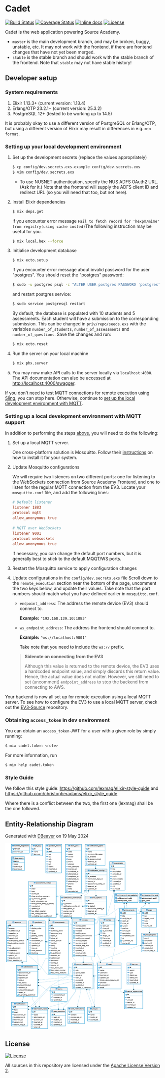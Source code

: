 # Cadet

[![Build Status](https://travis-ci.org/source-academy/backend.svg?branch=master)](https://travis-ci.org/source-academy/backend)
[![Coverage Status](https://coveralls.io/repos/github/source-academy/backend/badge.svg?branch=master)](https://coveralls.io/github/source-academy/backend?branch=master)
[![Inline docs](https://inch-ci.org/github/source-academy/backend.svg)](http://inch-ci.org/github/source-academy/backend)
[![License](https://img.shields.io/github/license/source-academy/backend)](https://github.com/source-academy/backend/blob/master/LICENSE)

Cadet is the web application powering Source Academy.

- `master` is the main development branch, and may be broken, buggy, unstable, etc. It may not work with the frontend, if there are frontend changes that have not yet been merged.
- `stable` is the stable branch and should work with the stable branch of the frontend. Note that `stable` may not have stable history!

## Developer setup

### System requirements

1. Elixir 1.13.3+ (current version: 1.13.4)
2. Erlang/OTP 23.2.1+ (current version: 25.3.2)
3. PostgreSQL 12+ (tested to be working up to 14.5)

It is probably okay to use a different version of PostgreSQL or Erlang/OTP, but using a different version of Elixir may result in differences in e.g. `mix format`.

### Setting up your local development environment

1. Set up the development secrets (replace the values appropriately)

   ```bash
   $ cp config/dev.secrets.exs.example config/dev.secrets.exs
   $ vim config/dev.secrets.exs
   ```

   - To use NUSNET authentication, specify the NUS ADFS OAuth2 URL. (Ask for it.) Note that the frontend will supply the ADFS client ID and redirect URL (so you will need that too, but not here).

2. Install Elixir dependencies

   ```bash
   $ mix deps.get
   ```

   If you encounter error message `Fail to fetch record for 'hexpm/mime' from registry(using cache insted)`The following instruction may be useful for you.

   ```bash
   $ mix local.hex --force
   ```

3. Initialise development database

   ```bash
   $ mix ecto.setup
   ```

   If you encounter error message about invalid password for the user "postgres".
   You should reset the "postgres" password:

   ```bash
   $ sudo -u postgres psql -c "ALTER USER postgres PASSWORD 'postgres';"
   ```

   and restart postgres service:

   ```bash
   $ sudo service postgresql restart
   ```

   By default, the database is populated with 10 students and 5 assessments. Each student will have a submission to the corresponding submission. This can be changed in `priv/repo/seeds.exs` with the variables `number_of_students`, `number_of_assessments` and `number_of_questions`. Save the changes and run:

   ```bash
   $ mix ecto.reset
   ```

4. Run the server on your local machine

   ```bash
   $ mix phx.server
   ```

5. You may now make API calls to the server locally via `localhost:4000`. The API documentation can also be accessed at <http://localhost:4000/swagger>.

If you don't need to test MQTT connections for remote execution using [Sling](source-academy/sling), you can stop here. Otherwise, continue to [set up the local development environment with MQTT](#setting-up-a-local-development-environment-with-mqtt-support).

### Setting up a local development environment with MQTT support

In addition to performing the steps [above](#setting-up-your-local-development-environment), you will need to do the following:

1. Set up a local MQTT server.

   One cross-platform solution is Mosquitto. Follow their [instructions](https://mosquitto.org/download/) on how to install it for your system.

2. Update Mosquitto configurations

   We will require two listeners on two different ports: one for listening to the WebSockets connection from Source Academy Frontend, and one to listen for the regular MQTT connection from the EV3. Locate your `mosquitto.conf` file, and add the following lines:

   ```conf
   # Default listener
   listener 1883
   protocol mqtt
   allow_anonymous true

   # MQTT over WebSockets
   listener 9001
   protocol websockets
   allow_anonymous true
   ```

   If necessary, you can change the default port numbers, but it is generally best to stick to the default MQQT/WS ports.

3. Restart the Mosquitto service to apply configuration changes

4. Update configurations in the `config/dev.secrets.exs` file
   Scroll down to the `remote_execution` section near the bottom of the page, uncomment the two keys below, and update their values. Take note that the port numbers should match what you have defined earlier in `mosquitto.conf`.

   - `endpoint_address`: The address the remote device (EV3) should connect to.

     **Example:** `"192.168.139.10:1883"`

   - `ws_endpoint_address`: The address the frontend should connect to.

     **Example:** `"ws://localhost:9001"`

     Take note that you need to include the `ws://` prefix.

   > **Sidenote on connecting from the EV3**
   >
   > Although this value is returned to the remote device, the EV3 uses a hardcoded endpoint value, and simply discards this return value. Hence, the actual value does not matter. However, we still need to set (uncomment) `endpoint_address` to stop the backend from connecting to AWS.

Your backend is now all set up for remote execution using a local MQTT server. To see how to configure the EV3 to use a local MQTT server, check out the [EV3-Source](https://github.com/source-academy/ev3-source) repository.

### Obtaining `access_token` in dev environment

You can obtain an `access_token` JWT for a user with a given role by simply running:

```bash
$ mix cadet.token <role>
```

For more information, run

```bash
$ mix help cadet.token
```

### Style Guide

We follow this style guide: <https://github.com/lexmag/elixir-style-guide> and <https://github.com/christopheradams/elixir_style_guide>

Where there is a conflict between the two, the first one (lexmag) shall be the one followed.

## Entity-Relationship Diagram

Generated with [DBeaver](https://dbeaver.io/) on 19 May 2024

![Entity-Relationship Diagram for cadet](schema.png)

## License

[![License](https://img.shields.io/badge/License-Apache%202.0-blue.svg)](https://opensource.org/licenses/Apache-2.0)

All sources in this repository are licensed under the [Apache License Version 2][apache2].

[apache2]: https://www.apache.org/licenses/LICENSE-2.0.txt
